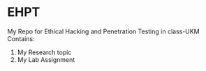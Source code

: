 # EHPT
My Repo for Ethical Hacking and Penetration Testing in class-UKM
Contains:
1. My Research topic
2. My Lab Assignment

